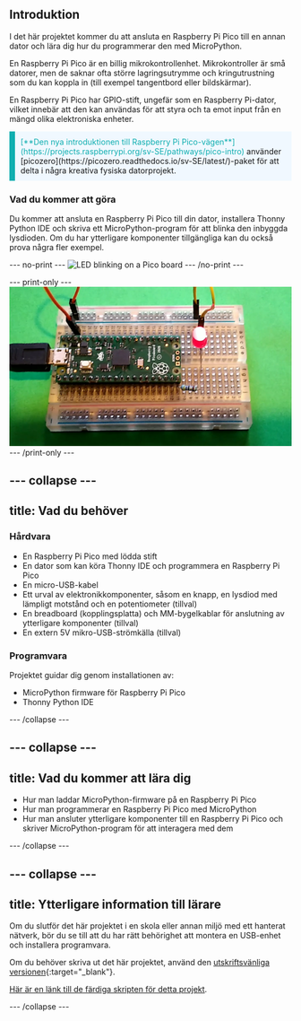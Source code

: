 ## Introduktion

I det här projektet kommer du att ansluta en Raspberry Pi Pico till en annan dator och lära dig hur du programmerar den med MicroPython.

En Raspberry Pi Pico är en billig mikrokontrollenhet. Mikrokontroller är små datorer, men de saknar ofta större lagringsutrymme och kringutrustning som du kan koppla in (till exempel tangentbord eller bildskärmar).

En Raspberry Pi Pico har GPIO-stift, ungefär som en Raspberry Pi-dator, vilket innebär att den kan användas för att styra och ta emot input från en mängd olika elektroniska enheter.

<p style="border-left: solid; border-width:10px; border-color: #0faeb0; background-color: aliceblue; padding: 10px;">
<span style="color: #0faeb0">[**Den nya introduktionen till Raspberry Pi Pico-vägen**](https://projects.raspberrypi.org/sv-SE/pathways/pico-intro)</span> använder [picozero](https://picozero.readthedocs.io/sv-SE/latest/)-paket för att delta i några kreativa fysiska datorprojekt.
</p>

### Vad du kommer att göra

Du kommer att ansluta en Raspberry Pi Pico till din dator, installera Thonny Python IDE och skriva ett MicroPython-program för att blinka den inbyggda lysdioden. Om du har ytterligare komponenter tillgängliga kan du också prova några fler exempel.

--- no-print ---
![LED blinking on a Pico board](images/showcase.gif)
--- /no-print ---

--- print-only ---
![LED in the on position on a Pico board](images/showcase.png)
--- /print-only ---

--- collapse ---
---
title: Vad du behöver
---

### Hårdvara

- En Raspberry Pi Pico med lödda stift
- En dator som kan köra Thonny IDE och programmera en Raspberry Pi Pico
- En micro-USB-kabel
- Ett urval av elektronikkomponenter, såsom en knapp, en lysdiod med lämpligt motstånd och en potentiometer (tillval)
- En breadboard (kopplingsplatta) och MM-bygelkablar för anslutning av ytterligare komponenter (tillval)
- En extern 5V mikro-USB-strömkälla (tillval)

### Programvara

Projektet guidar dig genom installationen av:

- MicroPython firmware för Raspberry Pi Pico
- Thonny Python IDE

--- /collapse ---

--- collapse ---
---
title: Vad du kommer att lära dig
---

- Hur man laddar MicroPython-firmware på en Raspberry Pi Pico
- Hur man programmerar en Raspberry Pi Pico med MicroPython
- Hur man ansluter ytterligare komponenter till en Raspberry Pi Pico och skriver MicroPython-program för att interagera med dem

--- /collapse ---

--- collapse ---
---
title: Ytterligare information till lärare
---

Om du slutför det här projektet i en skola eller annan miljö med ett hanterat nätverk, bör du se till att du har rätt behörighet att montera en USB-enhet och installera programvara.

Om du behöver skriva ut det här projektet, använd den [utskriftsvänliga versionen](https://projects.raspberrypi.org/sv-SE/projects/getting-started-with-the-pico/print){:target="_blank"}.

[Här är en länk till de färdiga skripten för detta projekt](https://rpf.io/p/sv-SE/getting-started-with-the-pico-get).

--- /collapse ---

